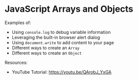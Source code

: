 # JavaScript Arrays and Objects

Examples of:

* Using `console.log` to debug variable information
* Leveraging the built-in browser alert dialog
* Using `document.write` to add content to your page
* Different ways to create an `Array`
* Different ways to create an `Object`

Resources:

* YouTube Tutorial: <https://youtu.be/QArobJ_YxGA>
